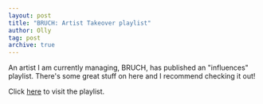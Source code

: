 ```yaml
---
layout: post
title: "BRUCH: Artist Takeover playlist"
author: Olly
tag: post
archive: true
---
```


An artist I am currently managing, BRUCH, has published an "influences" playlist. There's some great stuff on here and I recommend checking it out!

Click [here](https://open.spotify.com/user/a7cqk8pi4bcc2aoikko3fbpnf/playlist/2aAiAmOLYo4jcg0ptdP9AK?si=87tsILAjR6m2w_F0NFsiTg) to visit the playlist.